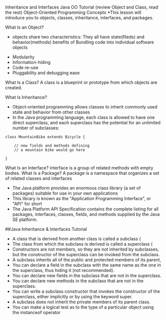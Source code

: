 Inheritance and Interfaces
Java OO Tutorial (review Object and Class, read the rest)
Object-Oriented Programming Concepts
*This lesson will introduce you to objects, classes, inheritance, interfaces, and packages.

What Is an Object?
* objects share two characteristics: They all have state(fileds) and behavior(methods)
benefits of Bundling code into individual software objects
- Modularity
- Information-hiding
- Code re-use
- Pluggability and debugging ease

What Is a Class?
A class is a blueprint or prototype from which objects are created.

What Is Inheritance?
* Object-oriented programming allows classes to inherit commonly used state and behavior from other classes
*  In the Java programming language, each class is allowed to have one direct superclass, and each superclass has the potential for an unlimited number of subclasses:
```
class MountainBike extends Bicycle {

    // new fields and methods defining 
    // a mountain bike would go here

}

```
What Is an Interface?
 interface is a group of related methods with empty bodies.
What Is a Package?
A package is a namespace that organizes a set of related classes and interfaces
* The Java platform provides an enormous class library (a set of packages) suitable for use in your own applications
* This library is known as the "Application Programming Interface", or "API" for short
* The Java Platform API Specification contains the complete listing for all packages, interfaces, classes, fields, and methods supplied by the Java SE platform.

##Java Inheritance & Interfaces Tutorial
*  A class that is derived from another class is called a subclass (
*  The class from which the subclass is derived is called a superclass (
* Constructors are not members, so they are not inherited by subclasses, but the constructor of the superclass can be invoked from the subclass.
* A subclass inherits all of the public and protected members of its parent, 
* You can declare a field in the subclass with the same name as the one in the superclass, thus hiding it (not recommended).
* You can declare new fields in the subclass that are not in the superclass.
* You can declare new methods in the subclass that are not in the superclass.
* You can write a subclass constructor that invokes the constructor of the superclass, either implicitly or by using the keyword super.
* A subclass does not inherit the private members of its parent class.
* You can make a logical test as to the type of a particular object using the instanceof operator












